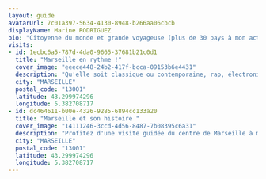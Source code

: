 ```yaml
---
layout: guide
avatarUrl: 7c01a397-5634-4130-8948-b266aa06cbcb
displayName: Marine RODRIGUEZ
bio: "Citoyenne du monde et grande voyageuse (plus de 30 pays à mon actif), je consacre beaucoup de temps à monter moi-même mes voyages. J'attache une importance particulière à la culture, au patrimoine et à l'histoire  qui sont mes passions."
visits:
- id: 1ecbc6a5-787d-4da0-9665-37681b21c0d1
  title: "Marseille en rythme !"
  cover_image: "eeece448-24b2-417f-bcca-09153b6e4431"
  description: "Qu'elle soit classique ou contemporaine, rap, électronique ou d'opérette,  la musique est partout à Marseille ! Je vous propose de partir à la découverte des endroits qui ont participé ou contribuent encore à la renommée musicale de la ville."
  city: "MARSEILLE"
  postal_code: "13001"
  latitude: 43.299974296
  longitude: 5.382708717
- id: dc464611-b00e-4326-9285-6894cc133a20
  title: "Marseille et son histoire "
  cover_image: "14111246-3ccd-4d56-8487-7b08395c6a31"
  description: "Profitez d'une visite guidée du centre de Marseille à mes côtés. Au cours de cette visite à pieds, vous découvrirez à la fois les principaux monuments historiques de Marseille mais aussi toutes les petites histoires qui font de ma ville la plus belle de France !"
  city: "MARSEILLE"
  postal_code: "13001"
  latitude: 43.299974296
  longitude: 5.382708717
---
```


